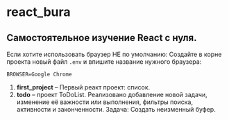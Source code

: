 # react_bura

## Cамостоятельное изучение React с нуля.

Если хотите использовать браузер НЕ по умолчанию: Создайте в корне проекта новый файл `.env` и впишите название нужного браузера:

```
BROWSER=Google Chrome
```

1. **first_project** – Первый реакт проект: список.
2. **todo** – проект ToDoList. Реализовано добавление новой задачи, изменение её важности или выполнения, фильтры поиска, активности и законченности. Задача: Создать неизменный буфер.
